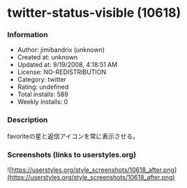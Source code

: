 # twitter-status-visible (10618)

### Information
- Author: jimibandrix (unknown)
- Created at: unknown
- Updated at: 9/19/2008, 4:18:51 AM
- License: NO-REDISTRIBUTION
- Category: twitter
- Rating: undefined
- Total installs: 589
- Weekly installs: 0


### Description
favoriteの星と返信アイコンを常に表示させる。


### Screenshots (links to userstyles.org)
![https://userstyles.org/style_screenshots/10618_after.png](https://userstyles.org/style_screenshots/10618_after.png)


